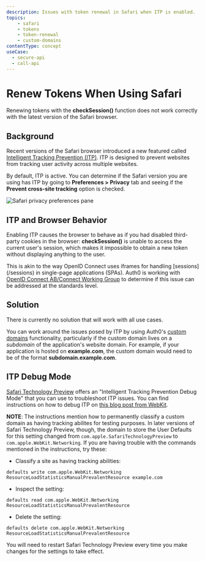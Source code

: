 ```yaml
---
description: Issues with token renewal in Safari when ITP is enabled.
topics:
    - safari
    - tokens
    - token-renewal
    - custom-domains
contentType: concept
useCase:
  - secure-api
  - call-api
---
```

# Renew Tokens When Using Safari

Renewing tokens with the **checkSession()** function does not work correctly with the latest version of the Safari browser.

## Background

Recent versions of the Safari browser introduced a new featured called [Intelligent Tracking Prevention (ITP)](https://webkit.org/blog/category/privacy/). ITP is designed to prevent websites from tracking user activity across multiple websites.

By default, ITP is active. You can determine if the Safari version you are using has ITP by going to **Preferences > Privacy** tab and seeing if the **Prevent cross-site tracking** option is checked.

![Safari privacy preferences pane](/media/articles/api-auth/safari-privacy-preferences.png)

## ITP and Browser Behavior

Enabling ITP causes the browser to behave as if you had disabled third-party cookies in the browser: **checkSession()** is unable to access the current user's session, which makes it impossible to obtain a new token without displaying anything to the user.

This is akin to the way OpenID Connect uses iframes for handling [sessions]
(/sessions) in single-page applications (SPAs). Auth0 is working with [OpenID Connect AB/Connect Working Group](http://openid.net/wg/connect/) to determine if this issue can be addressed at the standards level.

## Solution

There is currently no solution that will work with all use cases.

You can work around the issues posed by ITP by using Auth0's [custom domains](/custom-domains) functionality, particularly if the custom domain lives on a *subdomain* of the application's website domain. For example, if your application is hosted on **example.com**, the custom domain would need to be of the format **subdomain.example.com**.

## ITP Debug Mode

[Safari Technology Preview](https://developer.apple.com/safari/technology-preview/) offers an "Intelligent Tracking Prevention Debug Mode" that you can use to troubleshoot ITP issues. You can find instructions on how to debug ITP on [this blog post from WebKit](https://webkit.org/blog/8387/itp-debug-mode-in-safari-technology-preview-62/). 

**NOTE**: The instructions mention how to permanently classify a custom domain as having tracking abilites for testing purposes. In later versions of Safari Technology Preview, though, the domain to store the User Defaults for this setting changed from `com.apple.SafariTechnologyPreview` to `com.apple.WebKit.Networking`. If you are having trouble with the commands mentioned in the instructions, try these:

* Classify a site as having tracking abilities:
```
defaults write com.apple.WebKit.Networking ResourceLoadStatisticsManualPrevalentResource example.com
```

* Inspect the setting:
```
defaults read com.apple.WebKit.Networking ResourceLoadStatisticsManualPrevalentResource
```

* Delete the setting:
```
defaults delete com.apple.WebKit.Networking ResourceLoadStatisticsManualPrevalentResource
```

You will need to restart Safari Technology Preview every time you make changes for the settings to take effect.
